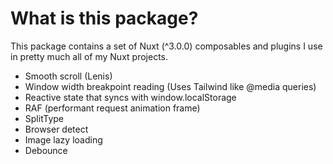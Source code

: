 # What is this package?
This package contains a set of Nuxt (^3.0.0) composables and plugins I use in pretty much all of my Nuxt projects.
- Smooth scroll (Lenis)
- Window width breakpoint reading (Uses Tailwind like @media queries)
- Reactive state that syncs with window.localStorage
- RAF (performant request animation frame)
- SplitType
- Browser detect
- Image lazy loading
- Debounce